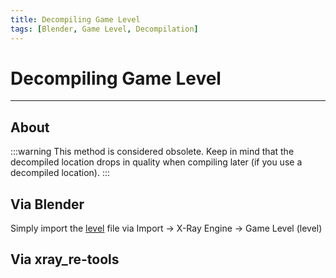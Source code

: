 ```yaml
---
title: Decompiling Game Level
tags: [Blender, Game Level, Decompilation]
---
```


# Decompiling Game Level

___

## About

:::warning
This method is considered obsolete. Keep in mind that the decompiled location drops in quality when compiling later (if you use a decompiled location).
:::

## Via Blender

Simply import the [level](../../references/file-formats/game-levels/level.md) file via Import -> X-Ray Engine -> Game Level (level)

## Via xray_re-tools
